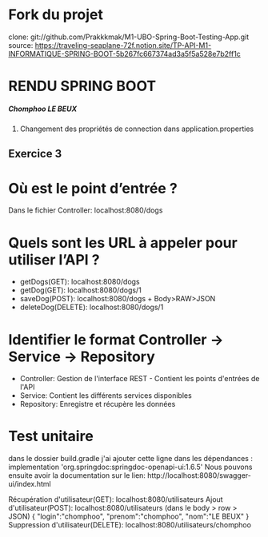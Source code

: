 # Fork du projet

clone: git://github.com/Prakkkmak/M1-UBO-Spring-Boot-Testing-App.git
source: https://traveling-seaplane-72f.notion.site/TP-API-M1-INFORMATIQUE-SPRING-BOOT-5b267fc667374ad3a5f5a528e7b2ff1c

# RENDU SPRING BOOT
##### Chomphoo LE BEUX


1) Changement des propriétés de connection dans application.properties

## Exercice 3
# Où est le point d’entrée ?
Dans le fichier Controller: localhost:8080/dogs

# Quels sont les URL à appeler pour utiliser l’API ?
- getDogs(GET): localhost:8080/dogs
- getDog(GET): localhost:8080/dogs/1
- saveDog(POST): localhost:8080/dogs + Body>RAW>JSON
- deleteDog(DELETE): localhost:8080/dogs/1

# Identifier le format Controller → Service → Repository
- Controller: Gestion de l'interface REST - Contient les points d'entrées de l'API
- Service: Contient les différents services disponibles
- Repository: Enregistre et récupère les données


# Test unitaire
dans le dossier build.gradle j'ai ajouter cette ligne dans les dépendances : implementation 'org.springdoc:springdoc-openapi-ui:1.6.5'
Nous pouvons ensuite avoir la documentation sur le lien: http://localhost:8080/swagger-ui/index.html


Récupération d'utilisateur(GET): localhost:8080/utilisateurs
Ajout d'utilisateur(POST): localhost:8080/utilisateurs (dans le body > row > JSON)
{
    "login":"chomphoo",
    "prenom":"chomphoo",
    "nom":"LE BEUX"
}
Suppression d'utilisateur(DELETE): localhost:8080/utilisateurs/chomphoo